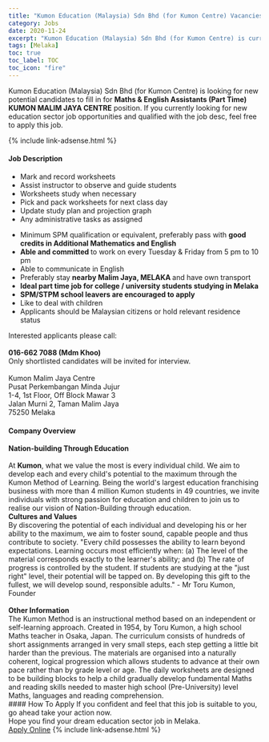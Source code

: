 ```yaml
---
title: "Kumon Education (Malaysia) Sdn Bhd (for Kumon Centre) Vacancies Maths & English Assistants (Part Time)  KUMON MALIM JAYA CENTRE" 
category: Jobs 
date: 2020-11-24 
excerpt: "Kumon Education (Malaysia) Sdn Bhd (for Kumon Centre) is currently looking for suitable person to fill in the Maths & English Assistants (Part Time)  KUMON MALIM JAYA CENTRE which positioned at Melaka" 
tags: [Melaka] 
toc: true 
toc_label: TOC 
toc_icon: "fire" 
--- 
```


<p>Kumon Education (Malaysia) Sdn Bhd (for Kumon Centre) is looking for new potential candidates to fill in for <b>Maths & English Assistants (Part Time)  KUMON MALIM JAYA CENTRE</b> position. If you currently looking for new education sector job opportunities and qualified with the job desc, feel free to apply this job.
</p>{% include link-adsense.html %} 
 <div><div><div><h4>Job Description</h4></div></div><div><div><span><div><ul><li>Mark and record worksheets</li><li>Assist instructor to observe and guide students</li><li>Worksheets study when necessary</li><li>Pick and pack worksheets for next class day</li><li>Update study plan and projection graph</li><li>Any administrative tasks as assigned</li></ul><ul><li>Minimum SPM qualification or equivalent, preferably pass with <strong>good credits in Additional Mathematics&#160;and English</strong></li><li><strong>Able and committed </strong>to work on every Tuesday &amp; Friday from 5 pm to 10 pm</li><li>Able to communicate in English</li><li>Preferably stay <strong>nearby Malim Jaya, MELAKA </strong>and have own transport</li><li><strong>Ideal part time job for college / university students&#160;studying in Melaka</strong></li><li><strong>SPM/STPM school leavers are encouraged to apply</strong></li><li>Like to deal with children</li><li>Applicants should be Malaysian citizens or hold relevant residence status</li></ul><div>Interested applicants please call:<br><br><strong>016-662 7088 (Mdm Khoo)</strong><br>Only shortlisted candidates will be invited for interview.<br><br>Kumon Malim Jaya Centre<br>Pusat Perkembangan Minda Jujur<br>1-4, 1st Floor, Off Block Mawar 3<br>Jalan Murni 2, Taman Malim Jaya<br>75250 Melaka</div></div></span></div></div></div> 
<div><div><div><h4>Company Overview</h4></div></div><div><div><span><div><div>
<strong>Nation-building Through Education</strong></div>
<div>
<br>
	At <strong>Kumon</strong>, what we value the most is every individual child. We aim to develop each and every child's potential to the maximum through the Kumon Method of Learning. Being the world's largest education franchising business with more than 4 million Kumon students in 49 countries, we invite individuals with strong passion for education and children to join us to realise our vision of Nation-Building through education.</div>
<div>
<strong>Cultures and Values</strong><br>
	By discovering the potential of each individual and developing his or her ability to the maximum, we aim to foster sound, capable people and thus contribute to society. "Every child possesses the ability to learn beyond expectations. Learning occurs most efficiently when: (a) The level of the material corresponds exactly to the learner's ability; and (b) The rate of progress is controlled by the student. If students are studying at the "just right" level, their potential will be tapped on. By developing this gift to the fullest, we will develop sound, responsible adults." - Mr Toru Kumon, Founder</div>
<div>
<br>
<strong>Other Information</strong><br>
	The Kumon Method is an instructional method based on an independent or self-learning approach. Created in 1954, by Toru Kumon, a high school Maths teacher in Osaka, Japan. The curriculum consists of hundreds of short assignments arranged in very small steps, each step getting a little bit harder than the previous. The materials are organised into a naturally coherent, logical progression which allows students to advance at their own pace rather than by grade level or age. The daily worksheets are designed to be building blocks to help a child gradually develop fundamental Maths and reading skills needed to master high school (Pre-University) level Maths, languages and reading comprehension.</div></div></span></div></div></div> 
#### How To Apply 
If you confident and feel that this job is suitable to you, go ahead take your action now. <br/> 
Hope you find your dream education sector job in Melaka. <br/> 
<a href="https://www.jobstreet.com.my/en/job/maths-english-assistants-part-time-kumon-malim-jaya-centre-4429157?jobId=jobstreet-my-job-4429157&sectionRank=6&token=0~ca69553f-d94e-494f-a03a-9c1c2623d04a&fr=SRP%20View%20In%20New%20Ta" class="btn btn--info" target="_blank" rel="nofollow noopenner">Apply Online</a> 
{% include link-adsense.html %} 